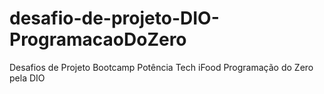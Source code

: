 # desafio-de-projeto-DIO-ProgramacaoDoZero
Desafios de Projeto Bootcamp Potência Tech iFood Programação do Zero pela DIO
